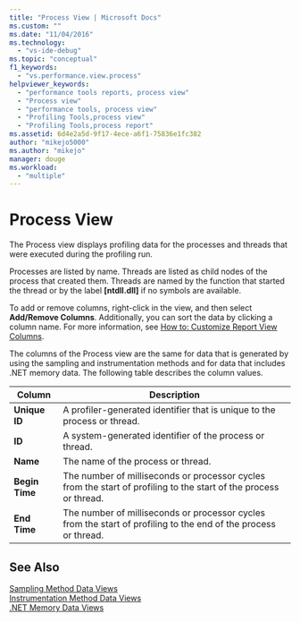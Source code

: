 ```yaml
---
title: "Process View | Microsoft Docs"
ms.custom: ""
ms.date: "11/04/2016"
ms.technology: 
  - "vs-ide-debug"
ms.topic: "conceptual"
f1_keywords: 
  - "vs.performance.view.process"
helpviewer_keywords: 
  - "performance tools reports, process view"
  - "Process view"
  - "performance tools, process view"
  - "Profiling Tools,process view"
  - "Profiling Tools,process report"
ms.assetid: 6d4e2a5d-9f17-4ece-a6f1-75836e1fc382
author: "mikejo5000"
ms.author: "mikejo"
manager: douge
ms.workload: 
  - "multiple"
---
```

# Process View
The Process view displays profiling data for the processes and threads that were executed during the profiling run.  
  
 Processes are listed by name. Threads are listed as child nodes of the process that created them. Threads are named by the function that started the thread or by the label **[ntdll.dll]** if no symbols are available.  
  
 To add or remove columns, right-click in the view, and then select **Add/Remove Columns**. Additionally, you can sort the data by clicking a column name. For more information, see [How to: Customize Report View Columns](../profiling/how-to-customize-report-view-columns.md).  
  
 The columns of the Process view are the same for data that is generated by using the sampling and instrumentation methods and for data that includes .NET memory data. The following table describes the column values.  
  
|Column|Description|  
|------------|-----------------|  
|**Unique ID**|A profiler-generated identifier that is unique to the process or thread.|  
|**ID**|A system-generated identifier of the process or thread.|  
|**Name**|The name of the process or thread.|  
|**Begin Time**|The number of milliseconds or processor cycles from the start of profiling to the start of the process or thread.|  
|**End Time**|The number of milliseconds or processor cycles from the start of profiling to the end of the process or thread.|  
  
## See Also  
 [Sampling Method Data Views](../profiling/profiler-sampling-method-data-views.md)   
 [Instrumentation Method Data Views](../profiling/instrumentation-method-data-views.md)   
 [.NET Memory Data Views](../profiling/dotnet-memory-data-views.md)